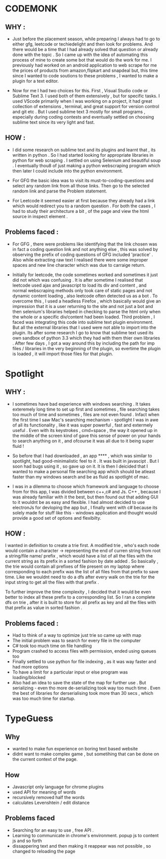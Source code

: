# CODEMONK

## WHY : 

- Just before the placement season, while preparing I always had to go to either gfg, leetcode or techiedelight and then look for problems. And there would be a time that I had already solved that question or already done with the topic . So I came up with the idea of automating this process of mine to create some bot that would do the work for me. I previously had worked on an android application to web scrape for me the prices of products from amazon,flipkart and snapdeal but, this time since I wanted to code soutions to these problems , I wanted to make a plugin for a text editor.

- Now for me I had two choices for this. First , Visual Studio code or Sublime Text 3. I used both of them extensively , but for specific tasks. I used VScode primarily when I was working on a project, it had great collection of extensions , terminal, and great support for version control and git etc . But I used sublime text 3 mostly for small programs , especially during coding contests and eventually settled on choosing sublime text since its very light and fast.

## HOW : 

- I did some research on sublime text and its plugins and learnt that , its written in python . So I had started looking for appropriate libraries in python for web scraping . I settled on using Selenium and beautiful soup . I eventually thou8 of just making a python webscraping program which then later I could include into the python environment.

- For GFG the basic idea was to visit its must-to-coding-questions and select any random link from all those links. Then go to the selected random link and parse the Problem statement.

- For Leetcode it seemed easier at first because they already had a link which would redirect you to  a random question . For both the cases , I had to study their architecture a bit , of the page and view the html source in inspect element .


## Problems faced  : 
- For GFG , there were problems like identifying that the link chosen was in fact a coding question link and not anything else , this was solved by observing the prefix of coding questions of GFG included 'practice' . Also while extracting raw text I realised there were some improper spaces and new line character which was due to carraige return.

- Initially for leetcode, the code sometimes worked and sometimes it just did not which was confusing . It is after sometime I realised that leetcode used ajax and javascript to load its div and content , and normal webscraping methods only took care of static pages and not dynamic content loading , also leetcode often detected us as a bot . To overcome this , I used a headless Firefox , which basically would give an impression that it is a user returning to the site and not just a bot and then selenium's libraries helped in checking to parse the html only when the whole or a specific div/content had been loaded. Third problem , I faced was integrating this code into sublime text plugin environment. But all the external libraries that I used were not able to import into the plugin. Its after some research I go to know that sublime text used its own sandbox of python 3.3 which they had with them thier own libraries . After few days , I got a way around this by including the path for imp files / libraries in the very beginning of the plugin, so evertime the plugin is loaded , it will import those files for that plugin.





# Spotlight

## WHY : 

- I sometimes have bad experience with windows searching . It takes exteremely long time to set up first and sometimes , file searching takes too much of time and sometimes , files are not even found . Infact when the first time I saw Mac's searching mechanism - spotlight I was in awe of all its functionality , like it was super powerful , fast and extermely useful . Even with its keystrokes , cmd+space , the way it opened up in the middle of the screen kind of gave this sense of power on your hands to search anything on it , and ofcourse it was all due to it being super fluid !

- So before that I had downloaded , an app **** , which was similar to spotlight, had good-minimalistic feel to it . It was built in javascipt . But I soon had bugs using it , so gave up on it. It is then I deicided that I wanted to make a personal file searching app which should be atleast faster than my windows search and be as fluid as spotlight of mac. 

- I was in a dilemma to choose which framework and language to choose from for this app, I was divided between c++,c# and Js. C++ , because I was already familiar with it the best, but then found out that adding GUI to it wouldnt be as easy and flexible. I had almost decided to use electronJs for devloping the app but , I finally went with c# because its solely made for stuff like this - windows application and thought would provide a good set of options and flexibilty.

## HOW : 

I wanted in definition to create a trie first. A modified trie , who's each node would contain a character -> representing the end of curren string from root a string/file name/ prefix , which would have a list of all the files with the current string as its prefix in a sorted fashion by date added . So basically , the trie would contain all prefixes of file present on my laptop where corresponding to each prefix was the list of all files from that prefix to save time. Like we wouldnt need to do a dfs after every walk on the trie for the input string to get all the files with that prefix . 

To further improve the time complexity , I decided that it would be even better to index all these prefix to a corresponding list. So I ran a complete dfs on trie , after it is built to store for all prefix as key and all the files with that prefix as value in sorted fashion .



## Problems faced  :
- Had to think of a way to optimize just trie so came up with map
- The initial problem was to search for every file in the computer 
- C# took too much time on file handling
- Program crashed to access files with permission, ended using queues too
- Finally settled to use python for file indexing , as it was way faster and had more options 
- To have a limit for a particular input or else program was loading/blocked
- Also had an idea to save the state of the map for further use . But serializing - even tho more de-serializing took way too much time . Even the best of libraries for derserialising took more than 30 secs , which was too much time for startup.


# TypeGuess

## Why

- wanted to make fun experience on boring text based website
- didnt want to make complex game , but sometihing that can be done on the current context of the page.


## How
- Javascript only language for chrome plugins
- used API for meaning of words
- recursively removed half the words
- calculates Levenshtein / edit distance 


## Problems faced
- Searching for an easy to use , free API .
- Learning to communicate in chrome's environment. popup js to content js and so forth
- dissappering text and then making it reappear was not possible , so changed to reloading the page
